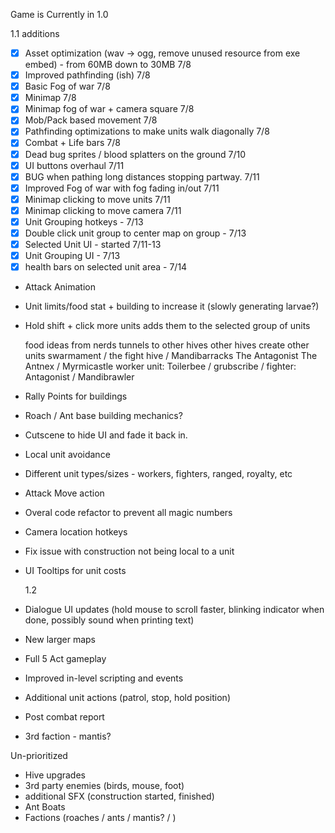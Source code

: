Game is Currently in 1.0

1.1 additions

- [x] Asset optimization (wav -> ogg, remove unused resource from exe embed) - from 60MB down to 30MB 7/8
- [x] Improved pathfinding (ish) 7/8
- [x] Basic Fog of war 7/8
- [x] Minimap 7/8
- [x] Minimap fog of war + camera square 7/8
- [x] Mob/Pack based movement 7/8
- [x] Pathfinding optimizations to make units walk diagonally 7/8
- [x] Combat + Life bars 7/8
- [x] Dead bug sprites / blood splatters on the ground 7/10
- [x] UI buttons overhaul 7/11
- [x] BUG when pathing long distances stopping partway. 7/11
- [x] Improved Fog of war with fog fading in/out 7/11
- [x] Minimap clicking to move units 7/11
- [x] Minimap clicking to move camera 7/11
- [x] Unit Grouping hotkeys - 7/13
- [x] Double click unit group to center map on group - 7/13
- [x] Selected Unit UI - started 7/11-13
- [x] Unit Grouping UI - 7/13
- [x] health bars on selected unit area - 7/14
- Attack Animation
- Unit limits/food stat + building to increase it (slowly generating larvae?)
- Hold shift + click more units adds them to the selected group of units

  food ideas from nerds
  tunnels to other hives
  other hives create other units
  swarmament / the fight hive / Mandibarracks
  The Antagonist
  The Antnex / Myrmicastle
  worker unit: Toilerbee / grubscribe /
  fighter: Antagonist / Mandibrawler

- Rally Points for buildings
- Roach / Ant base building mechanics?
- Cutscene to hide UI and fade it back in.

- Local unit avoidance

- Different unit types/sizes - workers, fighters, ranged, royalty, etc
- Attack Move action
- Overal code refactor to prevent all magic numbers

- Camera location hotkeys
- Fix issue with construction not being local to a unit
- UI Tooltips for unit costs

  1.2

- Dialogue UI updates (hold mouse to scroll faster, blinking indicator when done, possibly sound when printing text)
- New larger maps
- Full 5 Act gameplay
- Improved in-level scripting and events

- Additional unit actions (patrol, stop, hold position)

- Post combat report
- 3rd faction - mantis?

Un-prioritized

- Hive upgrades
- 3rd party enemies (birds, mouse, foot)
- additional SFX (construction started, finished)
- Ant Boats
- Factions (roaches / ants / mantis? / )
